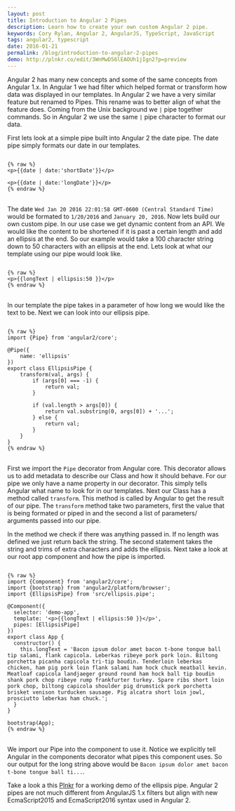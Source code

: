 ```yaml
---
layout: post
title: Introduction to Angular 2 Pipes
description: Learn how to create your own custom Angular 2 pipe.
keywords: Cory Rylan, Angular 2, AngularJS, TypeScript, JavaScript
tags: angular2, typescript
date: 2016-01-21
permalink: /blog/introduction-to-angular-2-pipes
demo: http://plnkr.co/edit/3WnMwD56lEAOUh1jIgn2?p=preview
---
```


Angular 2 has many new concepts and some of the same concepts from Angular 1.x. In Angular 1 we had filter which helped format or transform 
how data was displayed in our templates. In Angular 2 we have a very similar feature but renamed to Pipes. This rename was to better align of what
the feature does. Coming from the Unix background we `|` pipe together commands. So in Angular 2 we use the same `|` pipe character to format our
data.

First lets look at a simple pipe built into Angular 2 the date pipe. The date pipe simply formats our date in our templates.

<pre class="language-markup">
<code>
{% raw %}
&lt;p&gt;{{date | date:'shortDate'}}&lt;/p&gt;

&lt;p&gt;{{date | date:'longDate'}}&lt;/p&gt;
{% endraw %}
</code>
</pre>

The date `Wed Jan 20 2016 22:01:58 GMT-0600 (Central Standard Time)` would be formated to `1/20/2016` and `January 20, 2016`.
Now lets build our own custom pipe. In our use case we get dynamic content from an API. We would like the content to 
be shortened if it is past a certain length and add an ellipsis at the end. So our example would take a 100 character string 
down to 50 characters with an ellipsis at the end. Lets look at what our template using our pipe would look like.

<pre class="language-markup">
<code>
{% raw %}
&lt;p&gt;{{longText | ellipsis:50 }}&lt;/p&gt;
{% endraw %}
</code>
</pre>

In our template the pipe takes in a parameter of how long we would like the text to be. Next we can look into our ellipsis pipe.

<pre class="language-typescript">
<code>
{% raw %}
import {Pipe} from 'angular2/core';

@Pipe({
    name: 'ellipsis'
})
export class EllipsisPipe {
    transform(val, args) {
        if (args[0] === -1) {
            return val;
        }

        if (val.length > args[0]) {
            return val.substring(0, args[0]) + '...';
        } else {
            return val;
        }
    }
}
{% endraw %}
</code>
</pre>

First we import the `Pipe` decorator from Angular core. This decorator allows us to add metadata to describe our Class and how it should behave. 
For our pipe we only have a name property in our decorator. This simply tells Angular what name to look for in our templates. Next our Class has a method called
`transform`. This method is called by Angular to get the result of our pipe. The `transform` method take two parameters, first the value that is being formated
or piped in and the second a list of parameters/ arguments passed into our pipe.

In the method we check if there was anything passed in. If no length was defined we just return back the string. The second statement takes the string and 
trims of extra characters and adds the ellipsis. Next take a look at our root app component and how the pipe is imported.

<pre class="language-typescript">
<code>
{% raw %}
import {Component} from 'angular2/core';
import {bootstrap} from 'angular2/platform/browser';
import {EllipsisPipe} from 'src/ellipsis.pipe';

@Component({
  selector: 'demo-app',
  template: '&lt;p&gt;{{longText | ellipsis:50 }}&lt;/p&gt;',
  pipes: [EllipsisPipe]
})
export class App {
  constructor() { 
    this.longText = 'Bacon ipsum dolor amet bacon t-bone tongue ball tip salami, flank capicola. Leberkas ribeye pork pork loin. Biltong porchetta picanha capicola tri-tip boudin. Tenderloin leberkas chicken, ham pig pork loin flank salami ham hock chuck meatball kevin. Meatloaf capicola landjaeger ground round ham hock ball tip boudin shank pork chop ribeye rump frankfurter turkey. Spare ribs short loin pork chop, biltong capicola shoulder pig drumstick pork porchetta brisket venison turducken sausage. Pig alcatra short loin jowl, prosciutto leberkas ham chuck.';
  }
}

bootstrap(App);
{% endraw %}
</code>
</pre>

We import our Pipe into the component to use it. Notice we explicitly tell Angular in the components decorator what pipes this component uses.
So our output for the long string above would be `Bacon ipsum dolor amet bacon t-bone tongue ball ti...`.

Take a look a this <a href="http://plnkr.co/edit/3WnMwD56lEAOUh1jIgn2?p=preview" target="_blank">Plnkr</a> for a working demo of the ellipsis pipe. Angular 2 pipes are not much different from AngularJS 1.x filters
but align with new EcmaScript2015 and EcmaScript2016 syntax used in Angular 2.

